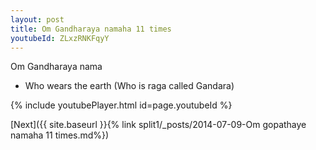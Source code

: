 ```yaml
---
layout: post
title: Om Gandharaya namaha 11 times
youtubeId: ZLxzRNKFqyY
---
```

 
 
Om Gandharaya nama 
 
 -  Who wears the earth (Who is raga called Gandara) 
 
  
 
  
 
 
 
 
 
 


{% include youtubePlayer.html id=page.youtubeId %}
 
[Next]({{ site.baseurl }}{% link  split1/_posts/2014-07-09-Om gopathaye namaha 11 times.md%})
 
